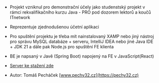 * Projekt vzniknul pro demonstrační účely jako studenstský projekt v rámci rekvalifikačního kurzu Java - PRO pod dozorem lektorů a koučů ITnetwork
* Reprezentuje zjednodušenou účetní aplikaci
* Pro spuštění projektu je třeba mít nainstalovaný XAMP nebo jiný nástroj pro správu MySQL databáze + serveru, IntelliJ IDEA nebo jiné Java IDE + JDK 21 a dále pak Node.js pro spuštění FE klienta
* BE je napsaný v Javě (Spring Boot) napojený na FE v JavaScript(React)

* [Server ke stažení zde](https://github.com/Pechy32/Project-JavaPro-server-?tab=readme-ov-file)

* Autor: Tomáš Pecháček [www.pechy32.cz](https://pechy32.cz)

